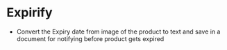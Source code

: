 # Expirify

  - Convert the Expiry date from image of the product to text and save in a document for notifying before product gets expired

